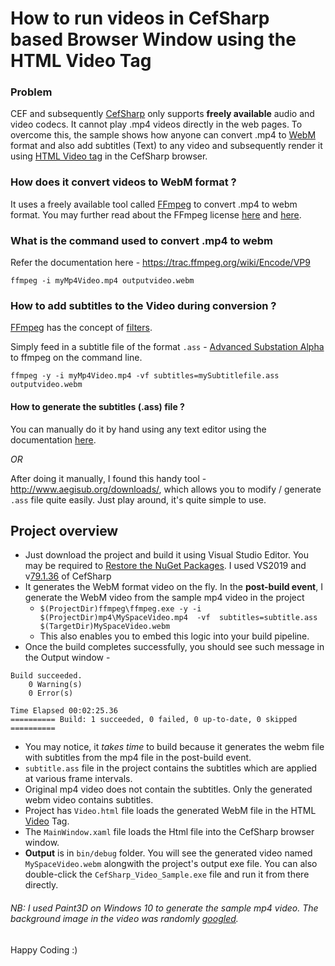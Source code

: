 # How to run videos in CefSharp based Browser Window using the HTML Video Tag

### Problem
CEF and subsequently [CefSharp](https://github.com/cefsharp/CefSharp/wiki/General-Usage#multimedia-audiovideo) only supports __freely available__ audio and video codecs. It cannot play .mp4 videos directly in the web pages.
To overcome this, the sample shows how anyone can convert .mp4 to [WebM](https://en.wikipedia.org/wiki/WebM) format
and also add subtitles (Text) to any video and subsequently render it using [HTML Video tag](https://www.w3schools.com/html/tryit.asp?filename=tryhtml5_video) in the CefSharp browser.

### How does it convert videos to WebM format ?
It uses a freely available tool called [FFmpeg](https://www.ffmpeg.org/download.html) to convert .mp4 to webm format.
You may further read about the FFmpeg license [here](https://www.ffmpeg.org/legal.html) and [here](https://video.stackexchange.com/a/14804).

### What is the command used to convert .mp4 to webm
Refer the documentation here - https://trac.ffmpeg.org/wiki/Encode/VP9

```ffmpeg -i myMp4Video.mp4 outputvideo.webm``` 

### How to add subtitles to the Video during conversion ?
[FFmpeg](https://trac.ffmpeg.org/) has the concept of [filters](https://trac.ffmpeg.org/wiki/HowToBurnSubtitlesIntoVideo).

Simply feed in a subtitle file of the format `.ass` - [Advanced Substation Alpha](https://www.matroska.org/technical/specs/subtitles/ssa.html) to ffmpeg on the command line.

```ffmpeg -y -i myMp4Video.mp4 -vf subtitles=mySubtitlefile.ass outputvideo.webm```

#### How to generate the subtitles (.ass) file ?
You can manually do it by hand using any text editor using the documentation [here](https://www.matroska.org/technical/specs/subtitles/ssa.html).

_OR_

After doing it manually, I found this handy tool - http://www.aegisub.org/downloads/, which allows you to modify / generate `.ass` file quite easily. Just play around, it's quite simple to use.

## Project overview
- Just download the project and build it using Visual Studio Editor. You may be required to [Restore the NuGet Packages](https://docs.microsoft.com/en-us/nuget/consume-packages/package-restore#restore-packages-automatically-using-visual-studio). I used VS2019 and v[79.1.36](https://github.com/cefsharp/CefSharp/releases/tag/v79.1.360) of CefSharp
- It generates the WebM format video on the fly. In the __post-build event__, I generate the WebM video from the sample mp4 video in the project
     -  `$(ProjectDir)ffmpeg\ffmpeg.exe -y -i $(ProjectDir)mp4\MySpaceVideo.mp4  -vf  subtitles=subtitle.ass  $(TargetDir)MySpaceVideo.webm`
     -  This also enables you to embed this logic into your build pipeline.
- Once the build completes successfully, you should see such message in the Output window -
```     
Build succeeded.
    0 Warning(s)
    0 Error(s)

Time Elapsed 00:02:25.36
========== Build: 1 succeeded, 0 failed, 0 up-to-date, 0 skipped ==========
```

- You may notice, it _takes time_ to build because it generates the webm file with subtitles from the mp4 file in the post-build event.
- `subtitle.ass` file in the project contains the subtitles which are applied at various frame intervals.
- Original mp4 video does not contain the subtitles. Only the generated webm video contains subtitles.
- Project has `Video.html` file loads the generated WebM file in the HTML [Video](https://www.w3schools.com/html/html5_video.asp) Tag.
- The `MainWindow.xaml` file loads the Html file into the CefSharp browser window.
- __Output__ is in `bin/debug` folder. You will see the generated video named `MySpaceVideo.webm` alongwith the project's output exe file. 
You can also double-click the `CefSharp_Video_Sample.exe` file and run it from there directly.

###### NB: I used Paint3D on Windows 10 to generate the sample mp4 video. The background image in the video was randomly [googled](https://images.app.goo.gl/1fY1yZoR1Tajq44r9).

Happy Coding :)
